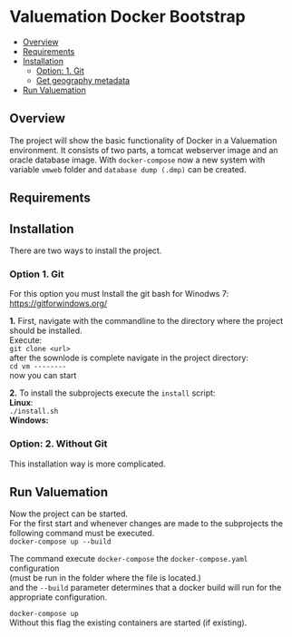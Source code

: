 Valuemation Docker Bootstrap 
============================


* [Overview](#overview)
* [Requirements](#requirements)
* [Installation](#installation)
    * [Option: 1. Git](#option-1.-git)
    * [Get geography metadata](#get-geography-metadata)
* [Run Valuemation](#run-valuemation)

        
## Overview

The project will show the basic functionality of Docker in a Valuemation environment.
It consists of two parts, a tomcat webserver image and an oracle database image.
With `docker-compose` now a new system with variable `vmweb` folder and `database dump (.dmp)` can be created.

                
     

## Requirements
     
## Installation 



There are two ways to install the project.



### Option 1. Git
For this option you must Install the git bash for Winodws 7:
https://gitforwindows.org/

**1.** First, navigate with the commandline to the directory where the project should be installed.<br />
Execute:<br />
`git clone <url>`<br />
after the sownlode is complete navigate in the project directory:<br />
`cd vm --------`<br />
now you can start 

**2.** To install the subprojects execute the `install` script:<br />
**Linux**:<br />
`./install.sh`<br />
**Windows:**<br />
### Option: 2. Without Git<br />
This installation way is more complicated.<br />

## Run Valuemation
Now the project can be started.<br />
For the first start and whenever changes are made to the subprojects the following command must be executed.<br />
`docker-compose up --build`<br />

The command execute `docker-compose` the `docker-compose.yaml` configuration <br />
(must be run in the folder where the file is located.) <br />
and the `--build` parameter determines that a docker build will run for the appropriate configuration. <br />

`docker-compose up` <br />
Without this flag the existing containers are started (if existing).


